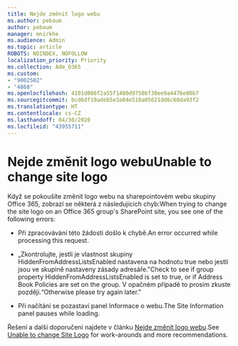 ```yaml
---
title: Nejde změnit logo webu
ms.author: pebaum
author: pebaum
manager: mnirkhe
ms.audience: Admin
ms.topic: article
ROBOTS: NOINDEX, NOFOLLOW
localization_priority: Priority
ms.collection: Adm_O365
ms.custom:
- "9002502"
- "4868"
ms.openlocfilehash: 4101d066f2a55f1480d97586f38ee9a4476e80b7
ms.sourcegitcommit: bcd6df19adeb5e3a04e518a05621dd6c68da93f2
ms.translationtype: HT
ms.contentlocale: cs-CZ
ms.lasthandoff: 04/30/2020
ms.locfileid: "43955711"
---
```

# <a name="unable-to-change-site-logo"></a><span data-ttu-id="980d3-102">Nejde změnit logo webu</span><span class="sxs-lookup"><span data-stu-id="980d3-102">Unable to change site logo</span></span>

<span data-ttu-id="980d3-103">Když se pokoušíte změnit logo webu na sharepointovém webu skupiny Office 365, zobrazí se některá z následujících chyb:</span><span class="sxs-lookup"><span data-stu-id="980d3-103">When trying to change the site logo on an Office 365 group's SharePoint site, you see one of the following errors:</span></span>

- <span data-ttu-id="980d3-104">Při zpracovávání této žádosti došlo k chybě.</span><span class="sxs-lookup"><span data-stu-id="980d3-104">An error occurred while processing this request.</span></span>

- <span data-ttu-id="980d3-105">„Zkontrolujte, jestli je vlastnost skupiny HiddenFromAddressListsEnabled nastavena na hodnotu true nebo jestli jsou ve skupině nastaveny zásady adresáře.</span><span class="sxs-lookup"><span data-stu-id="980d3-105">"Check to see if group property HiddenFromAddressListsEnabled is set to true, or if Address Book Policies are set on the group.</span></span> <span data-ttu-id="980d3-106">V opačném případě to prosím zkuste později.“</span><span class="sxs-lookup"><span data-stu-id="980d3-106">Otherwise please try again later."</span></span>

- <span data-ttu-id="980d3-107">Při načítání se pozastaví panel Informace o webu.</span><span class="sxs-lookup"><span data-stu-id="980d3-107">The Site Information panel pauses while loading.</span></span>

<span data-ttu-id="980d3-108">Řešení a další doporučení najdete v článku [Nejde změnit logo webu](https://docs.microsoft.com/sharepoint/troubleshoot/sites/error-when-changing-o365-site-logo).</span><span class="sxs-lookup"><span data-stu-id="980d3-108">See [Unable to change Site Logo](https://docs.microsoft.com/sharepoint/troubleshoot/sites/error-when-changing-o365-site-logo) for work-arounds and more recommendations.</span></span>
